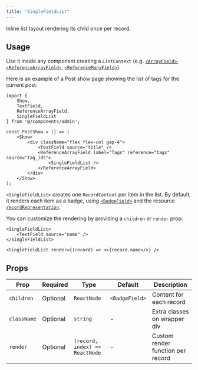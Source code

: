 ```yaml
---
title: "SingleFieldList"
---
```


Inline list layout rendering its child once per record.

## Usage

Use it inside any component creating a `ListContext` (e.g. [`<ArrayField>`](./ArrayField.md), [`<ReferenceArrayField>`](./ReferenceArrayField.md), [`<ReferenceManyField>`](./ReferenceManyField.md)).

Here is an example of a Post show page showing the list of tags for the current post:

```tsx {13}
import {
    Show,
    TextField,
    ReferenceArrayField,
    SingleFieldList
} from '@/components/admin';

const PostShow = () => (
    <Show>
        <div className="flex flex-col gap-4">
            <TextField source="title" />
            <ReferenceArrayField label="Tags" reference="tags" source="tag_ids">
                <SingleFieldList />
            </ReferenceArrayField>
        </div>
    </Show>
);
```

`<SingleFieldList>` creates one `RecordContext` per item in the list. By default, it renders each item as a badge, using [`<BadgeField>`](./BadgeField.md) and the resource [`recordRepresentation`](https://marmelab.com/ra-core/resource/#recordrepresentation).

You can customize the rendering by providing a `children` or `render` prop:

```tsx
<SingleFieldList>
    <TextField source="name" />
</SingleFieldList>

<SingleFieldList render={(record) => <>{record.name</>} />
```

## Props

| Prop        | Required | Type                                   | Default                                 | Description                                              |
|-------------|----------|----------------------------------------|-----------------------------------------|----------------------------------------------------------|
| `children`  | Optional | `ReactNode`                            | `<BadgeField>`| Content for each record |
| `className` | Optional | `string`                               | -                                       | Extra classes on wrapper div                             |
| `render`    | Optional | `(record, index) => ReactNode`         | -                                       | Custom render function per record |
